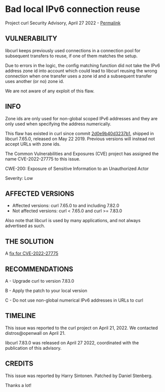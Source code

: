 Bad local IPv6 connection reuse
===============================

Project curl Security Advisory, April 27 2022 -
[Permalink](https://curl.se/docs/CVE-2022-27775.html)

VULNERABILITY
-------------

libcurl keeps previously used connections in a connection pool for subsequent
transfers to reuse, if one of them matches the setup.

Due to errors in the logic, the config matching function did not take the IPv6
address zone id into account which could lead to libcurl reusing the wrong
connection when one transfer uses a zone id and a subsequent transfer uses
another (or no) zone id.

We are not aware of any exploit of this flaw.

INFO
----

Zone ids are only used for non-global scoped IPv6 addresses and they are only
used when specifying the address numerically.

This flaw has existed in curl since commit [2d0e9b40d3237b1](https://github.com/curl/curl/commit/2d0e9b40d3237b1), shipped in libcurl 7.65.0, released on May 22 2019. Previous versions will
instead not accept URLs with zone ids.

The Common Vulnerabilities and Exposures (CVE) project has assigned the name
CVE-2022-27775 to this issue.

CWE-200: Exposure of Sensitive Information to an Unauthorized Actor

Severity: Low

AFFECTED VERSIONS
-----------------

- Affected versions: curl 7.65.0 to and including 7.82.0
- Not affected versions: curl < 7.65.0 and curl >= 7.83.0

Also note that libcurl is used by many applications, and not always advertised
as such.

THE SOLUTION
------------

A [fix for CVE-2022-27775](https://github.com/curl/curl/commit/058f98dc3fe595f21dc26)

RECOMMENDATIONS
--------------

 A - Upgrade curl to version 7.83.0

 B - Apply the patch to your local version
 
 C - Do not use non-global numerical IPv6 addresses in URLs to curl

TIMELINE
--------

This issue was reported to the curl project on April 21, 2022. We contacted
distros@openwall on April 21.

libcurl 7.83.0 was released on April 27 2022, coordinated with the publication
of this advisory.

CREDITS
-------

This issue was reported by Harry Sintonen. Patched by Daniel Stenberg.

Thanks a lot!
